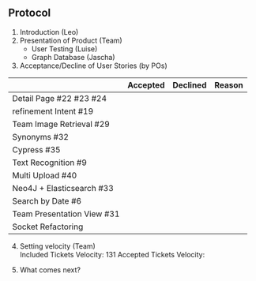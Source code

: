 ## Protocol

1. Introduction (Leo)
2. Presentation of Product (Team)
    - User Testing (Luise)
    - Graph Database (Jascha)
3. Acceptance/Decline of User Stories (by POs)

|                  | Accepted | Declined | Reason
|------------------|----------|----------|--------
| Detail Page #22 #23 #24  |          |         | 
| refinement Intent #19 |          |         | 
| Team Image Retrieval #29 |         |         |
| Synonyms #32 |         |         |
| Cypress #35 |          |         |
| Text Recognition #9 |          |         |
| Multi Upload #40 |          |         |
| Neo4J + Elasticsearch #33 |          |         |
| Search by Date #6 |          |         |
| Team Presentation View #31|          |         |
| Socket Refactoring |          |         |

4. Setting velocity (Team)  
Included Tickets Velocity: 131
Accepted Tickets Velocity:

5. What comes next?
